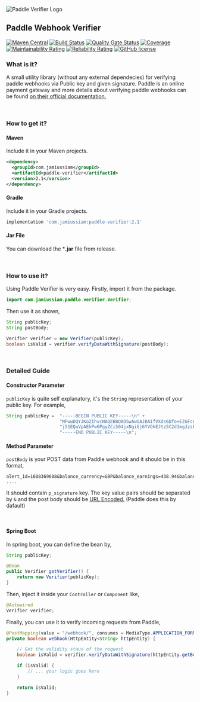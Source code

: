 ![Paddle Verifier Logo](https://cdn.jsdelivr.net/gh/jamius19/paddle-verifier/img/logo.svg)



## Paddle Webhook Verifier

[![Maven Central](https://img.shields.io/maven-central/v/com.jamiussiam/paddle-verifier.svg?label=Maven%20Central)](https://search.maven.org/search?q=g:%22com.jamiussiam%22%20AND%20a:%22paddle-verifier%22) [![Build Status](https://travis-ci.com/jamius19/paddle-verifier.svg?branch=master)](https://travis-ci.com/jamius19/paddle-verifier)  [![Quality Gate Status](https://sonarcloud.io/api/project_badges/measure?project=jamius19_paddle-verifier&metric=alert_status)](https://sonarcloud.io/dashboard?id=jamius19_paddle-verifier)  [![Coverage](https://sonarcloud.io/api/project_badges/measure?project=jamius19_paddle-verifier&metric=coverage)](https://sonarcloud.io/dashboard?id=jamius19_paddle-verifier)  [![Maintainability Rating](https://sonarcloud.io/api/project_badges/measure?project=jamius19_paddle-verifier&metric=sqale_rating)](https://sonarcloud.io/dashboard?id=jamius19_paddle-verifier) [![Reliability Rating](https://sonarcloud.io/api/project_badges/measure?project=jamius19_paddle-verifier&metric=reliability_rating)](https://sonarcloud.io/dashboard?id=jamius19_paddle-verifier) [![GitHub license](https://img.shields.io/github/license/Naereen/StrapDown.js.svg)](https://github.com/jamius19/paddle-verifier/blob/master/LICENSE)
<br/>

### What is it?

A small utility library (without any external dependecies) for verifying paddle webhooks via Public key and given signature. Paddle is an online payment gateway and more details about verifying paddle webhooks can be found [on their official documentation.](https://developer.paddle.com/webhook-reference/verifying-webhooks)

<br/>

### How to get it?

#### Maven
Include it in your Maven projects.
```xml
<dependency>
  <groupId>com.jamiussiam</groupId>
  <artifactId>paddle-verifier</artifactId>
  <version>2.1</version>
</dependency>
```
  
#### Gradle
Include it in your Gradle projects.
```groovy
implementation 'com.jamiussiam:paddle-verifier:2.1'
```

#### Jar File
You can download the ***.jar** file from release.  

<br/>

### How to use it?

Using Paddle Verifier is very easy. Firstly, import it from the package.

```java
import com.jamiussiam.paddle.verifier.Verifier;
```

Then use it as shown,

```java
String publicKey;
String postBody;

Verifier verifier = new Verifier(publicKey);
boolean isValid = verifier.verifyDataWithSignature(postBody);
```
<br/>


### Detailed Guide

#### Constructor Parameter

`publicKey` is quite self explanatory, it's the `String` representation of your public key. For example,
```java
String publicKey =  "-----BEGIN PUBLIC KEY-----\n" +
                    "MFwwDQYJKoZIhvcNAQEBBQADSwAwSAJBAIfVXds6Dfo+EZGFcOJPuhUverHOConA\n" +
                    "j51EQuVpAEhPw6PgyZCi504jxNgiGj6YVOkEJtz5C2d3mgJzsBJs6fUCAwEAAQ==\n" +
                    "-----END PUBLIC KEY-----\n";
```

#### Method Parameter

`postBody` is your POST data from Paddle webhook and it should be in this format,
```http request
alert_id=1688369608&balance_currency=GBP&balance_earnings=438.94&balance_fee=689.32  ....
```
It should contain `p_signature` key. The key value pairs should be separated by `&` and the post body should be [URL Encoded.](https://en.wikipedia.org/wiki/Percent-encoding) (Paddle does this by dafault)

<br/>


#### Spring Boot
In spring boot, you can define the bean by,
```java
String publicKey;

@Bean
public Verifier getVerifier() {
    return new Verifier(publicKey);
}
```

Then, inject it inside your `Controller` or `Component` like,
```java
@Autowired
Verifier verifier;
```

Finally, you can use it to verify incoming requests from Paddle,

```java
@PostMapping(value = "/webhook/", consumes = MediaType.APPLICATION_FORM_URLENCODED_VALUE)
private boolean webhook(HttpEntity<String> httpEntity) {

    // Get the validity staus of the request
    boolean isValid = verifier.verifyDataWithSignature(httpEntity.getBody());

    if (isValid) {
        // ... your logic goes here
    }

    return isValid;
}

```



